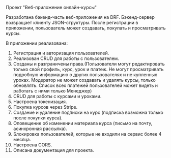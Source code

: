 Проект "Веб-приложение онлайн-курсы"

Разработана бэкенд-часть веб-приложения на DRF.
Бэкенд-сервер возвращает клиенту JSON-структуры.
После регистрации в приложении, пользователь может создавать, покупать 
и просматривать курсы.

В приложении реализована:
1. Регистрация и авторизация пользователей.
2. Реализован CRUD для работы с пользователем.
3. Созданы и разграничены права.(Пользователи могут редактировать только свой профиль, 
курс, урок и платеж. Не могут просматривать подробную информацию о других пользователях и не купленных уроках.
Модератор не может создавать и удалять курсы, только обновлять. Список всех платежей пользователей может видеть и
работать с ними только Менеджер)
4. CRUD для работы с курсами и уроками.
5. Настроена токенизация.
6. Покупка курсов через Stripe.
7. Создание и удаление подписки на курс (подписка возможна только после покупки курса).
8. Оповещение об изменении материала курса (письмо на почту, асинхронная рассылка).
9. Блокировка пользователей, которые не входили на сервис более 4 месяца.
10. Настроена CORS.
11. Описана документация для проекта.

